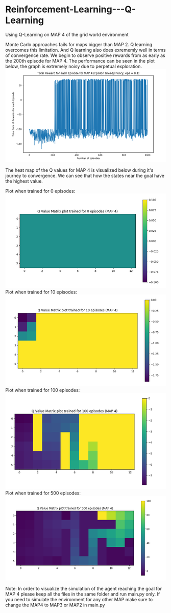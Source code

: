 # Reinforcement-Learning---Q-Learning
Using Q-Learning on MAP 4 of the grid world environment

Monte Carlo approaches fails for maps bigger than MAP 2. Q learning overcomes this limitation. And Q learning also does exrememly well in terms of convergence rate. We begin to observe positive rewards from as early as the 200th episode for MAP 4.
The performance can be seen in the plot below, the graph is extremely noisy due to perpetual exploration. ![convergence plot](convergence.png)

The heat map of the Q values for MAP 4 is visualized below during it's journey to convergence. We can see that how the states near the goal have the highest value. 

Plot when trained for 0 episodes: ![heatmap1](2-3_0.png)
Plot when trained for 10 episodes: ![heatmap2](2-3_10.png)
Plot when trained for 100 episodes: ![heatmap3](2-3_100.png)
Plot when trained for 500 episodes: ![heatmap4](2-3_500.png)

Note: In order to visualize the simulation of the agent reaching the goal for MAP 4 please keep all the files in the same folder and run main.py only. If you need to simulate the environment for any other MAP make sure to change the MAP4 to MAP3 or MAP2 in main.py 
